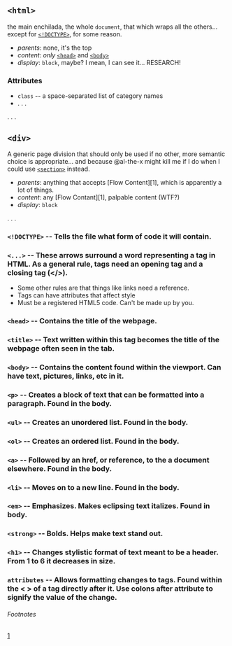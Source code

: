## `<html>`

the main enchilada, the whole `document`, that which wraps all the others... except for [`<!DOCTYPE>`](#doctype), for some reason.

* _parents_: none, it's the top
* _content_: _only_ [`<head>`](#head) and [`<body>`](#body)
* _display_: `block`, maybe? I mean, I can see it... RESEARCH!

### Attributes

* `class` -- a space-separated list of category names
* . . .

. . .

## `<div>`

A generic page division that should only be used if no other, more semantic choice is appropriate... and because @al-the-x might kill me if I do when I could use [`<section>`](#section) instead.

* _parents_: anything that accepts [Flow Content][1], which is apparently a lot of things.
* _content_: any [Flow Contant][1], palpable content (WTF?)
* _display_: `block`

. . .

### `<!DOCTYPE>` -- Tells the file what form of code it will contain.

### `<...>` -- These arrows surround a word representing a tag in HTML. As a general rule, tags need an opening tag and a closing tag (</>). 
 
 * Some other rules are that things like links need a reference. 
 * Tags can have attributes that affect style
 * Must be a registered HTML5 code. Can't be made up by you.

### `<head>` -- Contains the title of the webpage.

### `<title>` -- Text written within this tag becomes the title of the webpage often seen in the tab.

### `<body>` -- Contains the content found within the viewport. Can have text, pictures, links, etc in it. 

### `<p>` -- Creates a block of text that can be formatted into a paragraph. Found in the body.

### `<ul>` -- Creates an unordered list. Found in the body. 

### `<ol>` -- Creates an ordered list. Found in the body. 
 
### `<a>` -- Followed by an href, or reference, to the a document elsewhere. Found in the body.

### `<li>` -- Moves on to a new line. Found in the body. 

### `<em>` -- Emphasizes. Makes eclipsing text italizes. Found in body. 

### `<strong>` -- Bolds. Helps make text stand out. 

### `<h1>` -- Changes stylistic format of text meant to be a header. From 1 to 6 it decreases in size. 

### `attributes` -- Allows formatting changes to tags. Found within the < > of a tag directly after it. Use colons after attribute to signify the value of the change. 

###### Footnotes

[1](https://developer.mozilla.org/en-US/docs/Web/Guide/HTML/Content_categories#Flow_content)
